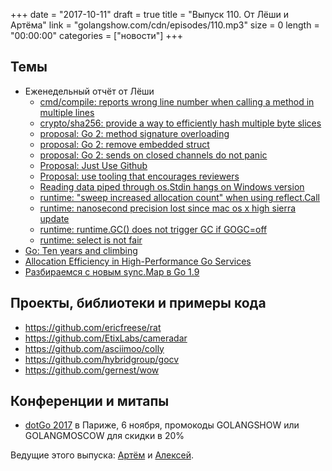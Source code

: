 +++
date = "2017-10-11"
draft = true
title = "Выпуск 110. От Лёши и Артёма"
link = "golangshow.com/cdn/episodes/110.mp3"
size = 0
length = "00:00:00"
categories = ["новости"]
+++

## Темы

* Еженедельный отчёт от Лёши
  * [cmd/compile: reports wrong line number when calling a method in multiple lines](https://github.com/golang/go/issues/22083)
  * [crypto/sha256: provide a way to efficiently hash multiple byte slices](https://github.com/golang/go/issues/21948)
  * [proposal: Go 2: method signature overloading](https://github.com/golang/go/issues/22051)
  * [proposal: Go 2: remove embedded struct](https://github.com/golang/go/issues/22013)
  * [proposal: Go 2: sends on closed channels do not panic](https://github.com/golang/go/issues/21985)
  * [Proposal: Just Use Github](https://github.com/golang/go/issues/21956)
  * [Proposal: use tooling that encourages reviewers](https://github.com/golang/go/issues/22120)
  * [Reading data piped through os.Stdin hangs on Windows version](https://github.com/golang/go/issues/22024)
  * [runtime: "sweep increased allocation count" when using reflect.Call](https://github.com/golang/go/issues/21717)
  * [runtime: nanosecond precision lost since mac os x high sierra update](https://github.com/golang/go/issues/22037)
  * [runtime: runtime.GC() does not trigger GC if GOGC=off](https://github.com/golang/go/issues/22023)
  * [runtime: select is not fair](https://github.com/golang/go/issues/21806)
* [Go: Ten years and climbing](https://commandcenter.blogspot.com.cy/2017/09/go-ten-years-and-climbing.html)
* [Allocation Efficiency in High-Performance Go Services](https://segment.com/blog/allocation-efficiency-in-high-performance-go-services)
* [Разбираемся с новым sync.Map в Go 1.9](https://habrahabr.ru/post/338718/)

## Проекты, библиотеки и примеры кода

* https://github.com/ericfreese/rat
* https://github.com/EtixLabs/cameradar
* https://github.com/asciimoo/colly
* https://github.com/hybridgroup/gocv
* https://github.com/gernest/wow

## Конференции и митапы

* [dotGo 2017](http://www.dotgo.eu) в Париже, 6 ноября, промокоды GOLANGSHOW или GOLANGMOSCOW для скидки в 20%

Ведущие этого выпуска:
[Артём](https://twitter.com/miolini) и [Алексей](https://twitter.com/paaleksey).
